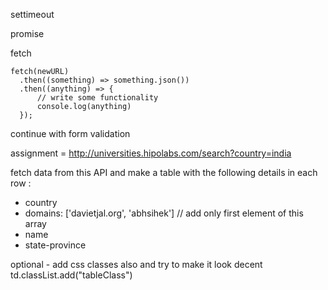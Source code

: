 settimeout

promise

fetch

```
fetch(newURL)
  .then((something) => something.json())
  .then((anything) => {
      // write some functionality
      console.log(anything)
  });
```

continue with form validation

assignment =
http://universities.hipolabs.com/search?country=india

fetch data from this API
and make a table with the following details in each row :

- country
- domains: ['davietjal.org', 'abhsihek'] // add only first element of this array
- name
- state-province

optional - add css classes also and try to make it look decent
td.classList.add("tableClass")
